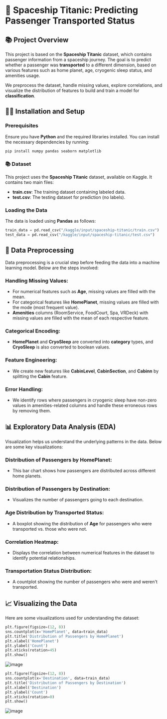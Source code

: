 # 🚀 **Spaceship Titanic: Predicting Passenger Transported Status**

## 📚 **Project Overview**
This project is based on the **Spaceship Titanic** dataset, which contains passenger information from a spaceship journey. The goal is to predict whether a passenger was **transported** to a different dimension, based on various features such as home planet, age, cryogenic sleep status, and amenities usage.

We preprocess the dataset, handle missing values, explore correlations, and visualize the distribution of features to build and train a model for **classification**. 

## 🧑‍💻 **Installation and Setup**

### **Prerequisites**
Ensure you have **Python** and the required libraries installed. You can install the necessary dependencies by running:

```bash
pip install numpy pandas seaborn matplotlib
```

### 📚 **Dataset**
This project uses the **Spaceship Titanic** dataset, available on Kaggle. It contains two main files:
- **train.csv**: The training dataset containing labeled data.
- **test.csv**: The testing dataset for prediction (no labels).

### **Loading the Data**
The data is loaded using **Pandas** as follows:

```python
train_data = pd.read_csv("/kaggle/input/spaceship-titanic/train.csv")
test_data = pd.read_csv("/kaggle/input/spaceship-titanic/test.csv")
```

## 🧹 **Data Preprocessing**
Data preprocessing is a crucial step before feeding the data into a machine learning model. Below are the steps involved:

### **Handling Missing Values**:
- For numerical features such as **Age**, missing values are filled with the mean.
- For categorical features like **HomePlanet**, missing values are filled with the mode (most frequent value).
- **Amenities** columns (RoomService, FoodCourt, Spa, VRDeck) with missing values are filled with the mean of each respective feature.

### **Categorical Encoding**:
- **HomePlanet** and **CryoSleep** are converted into **category** types, and **CryoSleep** is also converted to boolean values.

### **Feature Engineering**:
- We create new features like **CabinLevel**, **CabinSection**, and **Cabinn** by splitting the **Cabin** feature.

### **Error Handling**:
- We identify rows where passengers in cryogenic sleep have non-zero values in amenities-related columns and handle these erroneous rows by removing them.

## 📊 **Exploratory Data Analysis (EDA)**
Visualization helps us understand the underlying patterns in the data. Below are some key visualizations:

### **Distribution of Passengers by HomePlanet**:
- This bar chart shows how passengers are distributed across different home planets.

### **Distribution of Passengers by Destination**:
- Visualizes the number of passengers going to each destination.

### **Age Distribution by Transported Status**:
- A boxplot showing the distribution of **Age** for passengers who were transported vs. those who were not.

### **Correlation Heatmap**:
- Displays the correlation between numerical features in the dataset to identify potential relationships.

### **Transportation Status Distribution**:
- A countplot showing the number of passengers who were and weren't transported.

## 📈 **Visualizing the Data**
Here are some visualizations used for understanding the dataset:

```python
plt.figure(figsize=(12, 8))
sns.countplot(x='HomePlanet', data=train_data)
plt.title('Distribution of Passengers by HomePlanet')
plt.xlabel('HomePlanet')
plt.ylabel('Count')
plt.xticks(rotation=45)
plt.show()
```
![image](https://github.com/user-attachments/assets/182c6672-837e-4ff5-bdf3-8240ce844b47)

```python
plt.figure(figsize=(12, 8))
sns.countplot(x='Destination', data=train_data)
plt.title('Distribution of Passengers by Destination')
plt.xlabel('Destination')
plt.ylabel('Count')
plt.xticks(rotation=0)
plt.show()
```
![image](https://github.com/user-attachments/assets/af11beb3-a8f8-4c08-a529-e0513da9a05c)
